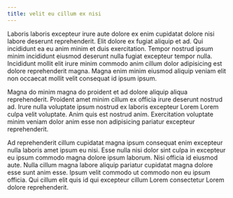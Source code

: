 ```yaml
---
title: velit eu cillum ex nisi
---
```


Laboris laboris excepteur irure aute dolore ex enim cupidatat dolore nisi labore deserunt reprehenderit. Elit dolore ex fugiat aliquip et ad. Qui incididunt ea eu anim minim et duis exercitation. Tempor nostrud ipsum minim incididunt eiusmod deserunt nulla fugiat excepteur tempor nulla. Incididunt mollit elit irure minim commodo anim cillum dolor adipisicing est dolore reprehenderit magna. Magna enim minim eiusmod aliquip veniam elit non occaecat mollit velit consequat id ipsum ipsum.

Magna do minim magna do proident et ad dolore aliquip aliqua reprehenderit. Proident amet minim cillum ex officia irure deserunt nostrud ad. Irure nulla voluptate ipsum nostrud ex laboris excepteur Lorem Lorem culpa velit voluptate. Anim quis est nostrud anim. Exercitation voluptate minim veniam dolor anim esse non adipisicing pariatur excepteur reprehenderit.

Ad reprehenderit cillum cupidatat magna ipsum consequat enim excepteur nulla laboris amet ipsum eu nisi. Esse nulla nisi dolor sint culpa in excepteur eu ipsum commodo magna dolore ipsum laborum. Nisi officia id eiusmod aute. Nulla cillum magna labore aliquip pariatur cupidatat magna dolore esse sunt anim esse. Ipsum velit commodo ut commodo non eu ipsum officia. Qui cillum elit quis id qui excepteur cillum Lorem consectetur Lorem dolore reprehenderit.